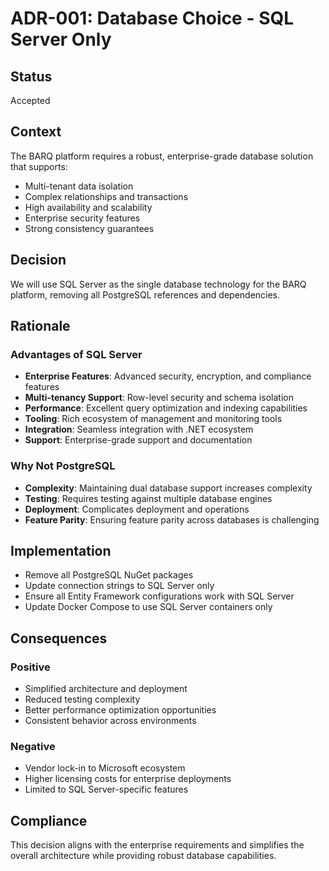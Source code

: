 # ADR-001: Database Choice - SQL Server Only

## Status
Accepted

## Context
The BARQ platform requires a robust, enterprise-grade database solution that supports:
- Multi-tenant data isolation
- Complex relationships and transactions
- High availability and scalability
- Enterprise security features
- Strong consistency guarantees

## Decision
We will use SQL Server as the single database technology for the BARQ platform, removing all PostgreSQL references and dependencies.

## Rationale

### Advantages of SQL Server
- **Enterprise Features**: Advanced security, encryption, and compliance features
- **Multi-tenancy Support**: Row-level security and schema isolation
- **Performance**: Excellent query optimization and indexing capabilities
- **Tooling**: Rich ecosystem of management and monitoring tools
- **Integration**: Seamless integration with .NET ecosystem
- **Support**: Enterprise-grade support and documentation

### Why Not PostgreSQL
- **Complexity**: Maintaining dual database support increases complexity
- **Testing**: Requires testing against multiple database engines
- **Deployment**: Complicates deployment and operations
- **Feature Parity**: Ensuring feature parity across databases is challenging

## Implementation
- Remove all PostgreSQL NuGet packages
- Update connection strings to SQL Server only
- Ensure all Entity Framework configurations work with SQL Server
- Update Docker Compose to use SQL Server containers only

## Consequences

### Positive
- Simplified architecture and deployment
- Reduced testing complexity
- Better performance optimization opportunities
- Consistent behavior across environments

### Negative
- Vendor lock-in to Microsoft ecosystem
- Higher licensing costs for enterprise deployments
- Limited to SQL Server-specific features

## Compliance
This decision aligns with the enterprise requirements and simplifies the overall architecture while providing robust database capabilities.
